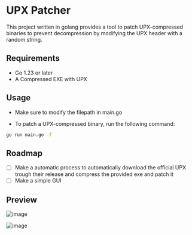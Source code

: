 # UPX Patcher

This project written in golang provides a tool to patch UPX-compressed binaries to prevent decompression by modifying the UPX header with a random string.

## Requirements

- Go 1.23 or later
- A Compressed EXE with UPX

## Usage
- Make sure to modify the filepath in main.go

- To patch a UPX-compressed binary, run the following command:

```bash
go run main.go -f
```
## Roadmap
- [ ] Make a automatic process to automatically download the official UPX trough their release and compress the provided exe and patch it
- [ ] Make a simple GUI

## Preview

![image](https://github.com/furax124/UPX_Patcher/blob/main/Preview.png)

![image](https://github.com/furax124/UPX_Patcher/blob/main/DIE.png)

